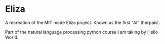 # Eliza
A recreation of the MIT made Eliza project. Known as the first "AI" therpaist.

Part of the natural language processing python course I am taking by Hello World.
